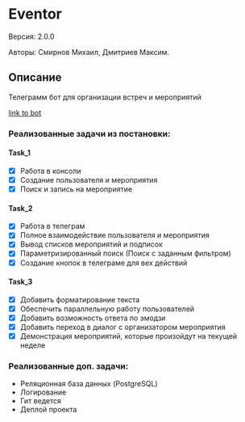 # Eventor

Версия: 2.0.0

Авторы: Смирнов Михаил, Дмитриев Максим.

## Описание

Телеграмм бот для организации встреч и мероприятий

[link to bot](https://www.youtube.com/watch?v=dQw4w9WgXcQ&list=PLneRaqXoYlV10RUsU6uP-6cicVmwr0g2O&index=400)

### Реализованные задачи из постановки:

#### Task_1

- [x] Работа в консоли
- [x] Создание пользователя и мероприятия
- [x] Поиск и запись на мероприятие

#### Task_2

- [x] Работа в телеграм
- [x] Полное взаимодействие пользователя и мероприятия
- [x] Вывод списков мероприятий и подписок
- [x] Параметризированный поиск (Поиск с заданным фильтром)
- [x] Создание кнопок в телеграме для вех действий

#### Task_3

- [x] Добавить форматирование текста
- [x] Обеспечить параллельную работу пользователей
- [x] Добавить возможность ответа по эмодзи
- [x] Добавить переход в диалог с организатором мероприятия
- [x] Демонстрация мероприятий, которые произойдут на текущей неделе

### Реализованные доп. задачи:

* Реляционная база данных (PostgreSQL)
* Логирование
* Гит ведется
* Деплой проекта